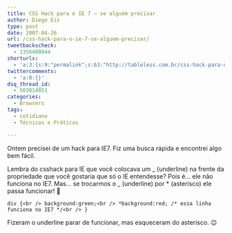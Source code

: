 ```yaml
---
title: CSS Hack para o IE 7 – se alguém precisar
author: Diego Eis
type: post
date: 2007-04-26
url: /css-hack-para-o-ie-7-se-alguem-precisar/
tweetbackscheck:
  - 1356400844
shorturls:
  - 'a:3:{s:9:"permalink";s:63:"http://tableless.com.br/css-hack-para-o-ie-7-se-alguem-precisar";s:7:"tinyurl";s:26:"http://tinyurl.com/3luxwvo";s:4:"isgd";s:19:"http://is.gd/ufyRIx";}'
twittercomments:
  - 'a:0:{}'
dsq_thread_id:
  - 503014851
categories:
  - Browsers
tags:
  - cotidiano
  - Técnicas e Práticas

---
```

Ontem precisei de um hack para IE7. Fiz uma busca rápida e encontrei algo bem fácil.

Lembra do csshack para IE que você colocava um _ (underline) na frente da propriedade que você gostaria que só o IE entendesse? Pois é&#8230; ele não funciona no IE7. Mas&#8230; se trocarmos o _ (underline) por * (asterísco) ele passa funcionar! 🙂

`div {<br />
background:green;<br />
*background:red; /* essa linha funciona no IE7 */<br />
}`

Fizeram o underline parar de funcionar, mas esqueceram do asterísco. 😉